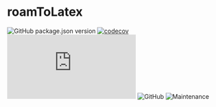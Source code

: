 # roamToLatex

![GitHub package.json version](https://img.shields.io/github/package-json/v/alixlahuec/latex-roam?style=flat-square)
[![codecov](https://codecov.io/gh/alixlahuec/latex-roam/branch/main/graph/badge.svg?token=L3HA2JTAKR)](https://codecov.io/gh/alixlahuec/latex-roam)
![File size in bytes for extension.js](https://img.shields.io/github/size/alixlahuec/latex-roam/extension.js?label=size%20%28minified%29&style=flat-square)
![GitHub](https://img.shields.io/github/license/alixlahuec/latex-roam)
![Maintenance](https://img.shields.io/maintenance/yes/2022?style=flat-square)